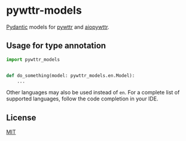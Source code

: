 # pywttr-models

[Pydantic](https://github.com/samuelcolvin/pydantic) models for [pywttr](https://github.com/monosans/pywttr) and [aiopywttr](https://github.com/monosans/aiopywttr).

## Usage for type annotation

```python
import pywttr_models


def do_something(model: pywttr_models.en.Model):
    ...
```

Other languages may also be used instead of `en`. For a complete list of supported languages, follow the code completion in your IDE.

## License

[MIT](https://github.com/monosans/pywttr-models/blob/main/LICENSE)
